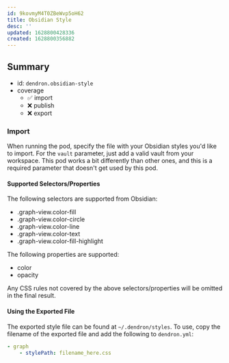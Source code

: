 ```yaml
---
id: 9kovmyM4T0ZBeWvp5oH62
title: Obsidian Style
desc: ''
updated: 1628800428336
created: 1628800356882
---
```


## Summary

-   id: `dendron.obsidian-style`
-   coverage
    -   ✅ import
    -   ❌ publish
    -   ❌ export

### Import

When running the pod, specify the file with your Obsidian styles you'd like to import. For the `vault` parameter, just add a valid vault from your workspace. This pod works a bit differently than other ones, and this is a required parameter that doesn't get used by this pod.

#### Supported Selectors/Properties

The following selectors are supported from Obsidian:

-   .graph-view.color-fill
-   .graph-view.color-circle
-   .graph-view.color-line
-   .graph-view.color-text
-   .graph-view.color-fill-highlight

The following properties are supported:

-   color
-   opacity

Any CSS rules not covered by the above selectors/properties will be omitted in the final result.

#### Using the Exported File

The exported style file can be found at `~/.dendron/styles`. To use, copy the filename of the exported file and add the following to `dendron.yml`:

```yaml
- graph
    - stylePath: filename_here.css
```
